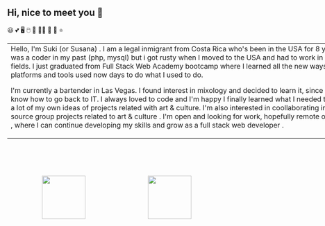 ## Hi, nice to meet you 👋
😃 💕 🖥 🖱 💽 👩‍💻 🤖 🌻 ⭐ 




<div id="header3" align="center">
</div>

<table style="width:800px;">
 <tr><td >
Hello, I'm Suki (or Susana) . I am a legal inmigrant from Costa Rica who's been in the USA for 8 years. I was a coder in my past (php, mysql) but i got rusty when I moved to the USA and had to work in other fields. I just graduated from Full Stack Web Academy bootcamp where I learned all the new ways, platforms and tools used now days to do what I used to do. 

I'm currently a bartender in Las Vegas. I found interest in mixology and decided to learn it, since I didn't know how to go back to IT. I always loved to code and I'm happy I finally learned what I needed to build a lot of my own ideas of projects related with art & culture. I'm also interested in coollaborating in open source group projects related to art & culture .  I'm open and looking for work, hopefully remote or hybrid , where I can continue developing my skills and grow as a full stack web developer .
  
 </td></tr>



</table>

<div id="header2" align="center">

<img src="https://i.giphy.com/media/v1.Y2lkPTc5MGI3NjExcDI5cDdjejJrcWJya2E2Zm4zam92ZTZmNG1wbnY1czFhcjd4bWFuNCZlcD12MV9pbnRlcm5hbF9naWZfYnlfaWQmY3Q9Zw/L1R1tvI9svkIWwpVYr/giphy.gif" width="100" style="padding:5em;"/>
<img src="https://media.giphy.com/media/3oEduG3Gpf50zfgRDG/giphy.gif?cid=ecf05e4758dei3yk3nztdg8a89mggd7mwkkjx49477o7s4wd&ep=v1_gifs_search&rid=giphy.gif&ct=g" width="100" style="padding:5em;"/>

</div>

<!--
**SukianCR/SukianCR** is a ✨ _special_ ✨ repository because its `README.md` (this file) appears on your GitHub profile.

Here are some ideas to get you started:

- 🔭 I’m currently working on ...
- 🌱 I’m currently learning ...
- 👯 I’m looking to collaborate on ...
- 🤔 I’m looking for help with ...
- 💬 Ask me about ...
- 📫 How to reach me: ...
- 😄 Pronouns: ...
- ⚡ Fun fact: ...
-->
